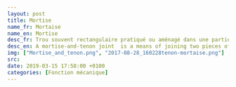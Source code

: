 ```yaml
---
layout: post
title: Mortise
name_fr: Mortaise
name_en: Mortise
desc_fr: Trou souvent rectangulaire pratiqué ou aménagé dans une partie d'un assemblage pour recevoir un élément saillant d'une autre pièce de cet assemblage, le tenon.
desc_en: A mortise-and-tenon joint  is a means of joining two pieces of wood at an angle (usually 90°) to each other. A protruding tenon, cut at the end of one piece, fits into a corresponding recess, called a mortise, in the other.
img: ["Mortise_and_tenon.png", "2017-08-28_160228tenon-mortaise.png"]
src: 
date: 2019-03-15 17:58:00 +0100
categories: [Fonction mécanique]
---
```

